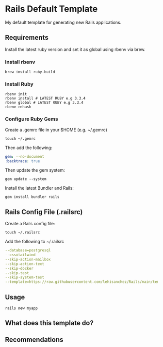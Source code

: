 # Rails Default Template

My default template for generating new Rails applications.

## Requirements

Install the latest ruby version and set it as global using rbenv via brew.

### Install rbenv

```shell
brew install ruby-build
```

### Install Ruby

```shell
rbenv init
rbenv install # LATEST RUBY e.g 3.3.4
rbenv global # LATEST RUBY e.g 3.3.4
rbenv rehash
```

### Configure Ruby Gems

Create a .gemrc file in your $HOME (e.g. ~/.gemrc)

```shell
touch ~/.gemrc
```

Then add the following:

```yaml
gem: --no-document
:backtrace: true
```

Then update the gem system:

```shell
gem update --system
```

Install the latest Bundler and Rails:

```shell
gem install bundler rails
```

## Rails Config File (.railsrc)

Create a Rails config file:

```shell
touch ~/.railsrc
```

Add the following to ~/.railsrc

```yaml
--database=postgresql
--css=tailwind
--skip-action-mailbox
--skip-action-text
--skip-docker
--skip-test
--skip-system-test
--template=https://raw.githubusercontent.com/lehisanchez/Rails/main/template.rb
```

## Usage

```shell
rails new myapp
```

## What does this template do?

## Recommendations
